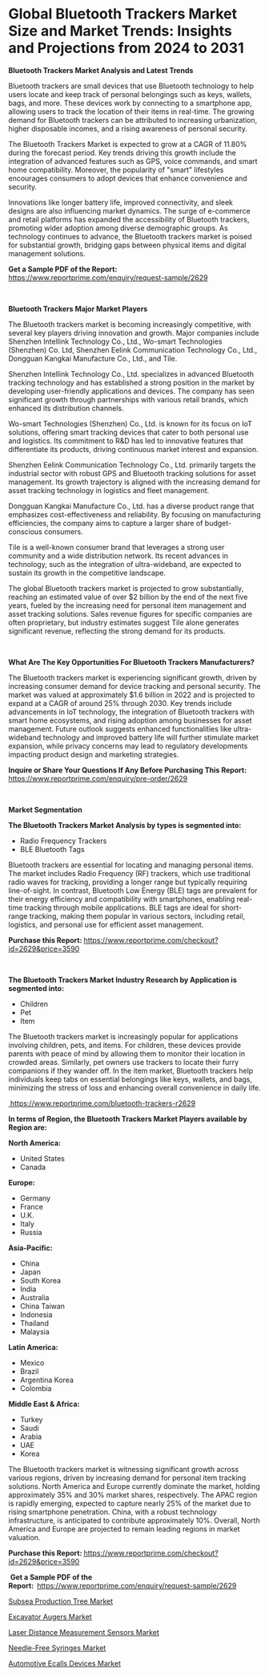<p><h1>Global Bluetooth Trackers Market Size and Market Trends: Insights and Projections from 2024 to 2031</h1></p><p><strong>Bluetooth Trackers Market Analysis and Latest Trends</strong></p>
<p><p>Bluetooth trackers are small devices that use Bluetooth technology to help users locate and keep track of personal belongings such as keys, wallets, bags, and more. These devices work by connecting to a smartphone app, allowing users to track the location of their items in real-time. The growing demand for Bluetooth trackers can be attributed to increasing urbanization, higher disposable incomes, and a rising awareness of personal security.</p><p>The Bluetooth Trackers Market is expected to grow at a CAGR of 11.80% during the forecast period. Key trends driving this growth include the integration of advanced features such as GPS, voice commands, and smart home compatibility. Moreover, the popularity of "smart" lifestyles encourages consumers to adopt devices that enhance convenience and security.</p><p>Innovations like longer battery life, improved connectivity, and sleek designs are also influencing market dynamics. The surge of e-commerce and retail platforms has expanded the accessibility of Bluetooth trackers, promoting wider adoption among diverse demographic groups. As technology continues to advance, the Bluetooth trackers market is poised for substantial growth, bridging gaps between physical items and digital management solutions.</p></p>
<p><strong>Get a Sample PDF of the Report:&nbsp;</strong> <a href="https://www.reportprime.com/enquiry/request-sample/2629">https://www.reportprime.com/enquiry/request-sample/2629</a></p>
<p>&nbsp;</p>
<p><strong>Bluetooth Trackers Major Market Players</strong></p>
<p><p>The Bluetooth trackers market is becoming increasingly competitive, with several key players driving innovation and growth. Major companies include Shenzhen Intellink Technology Co., Ltd., Wo-smart Technologies (Shenzhen) Co. Ltd, Shenzhen Eelink Communication Technology Co., Ltd., Dongguan Kangkai Manufacture Co., Ltd., and Tile.</p><p>Shenzhen Intellink Technology Co., Ltd. specializes in advanced Bluetooth tracking technology and has established a strong position in the market by developing user-friendly applications and devices. The company has seen significant growth through partnerships with various retail brands, which enhanced its distribution channels.</p><p>Wo-smart Technologies (Shenzhen) Co., Ltd. is known for its focus on IoT solutions, offering smart tracking devices that cater to both personal use and logistics. Its commitment to R&D has led to innovative features that differentiate its products, driving continuous market interest and expansion.</p><p>Shenzhen Eelink Communication Technology Co., Ltd. primarily targets the industrial sector with robust GPS and Bluetooth tracking solutions for asset management. Its growth trajectory is aligned with the increasing demand for asset tracking technology in logistics and fleet management.</p><p>Dongguan Kangkai Manufacture Co., Ltd. has a diverse product range that emphasizes cost-effectiveness and reliability. By focusing on manufacturing efficiencies, the company aims to capture a larger share of budget-conscious consumers.</p><p>Tile is a well-known consumer brand that leverages a strong user community and a wide distribution network. Its recent advances in technology, such as the integration of ultra-wideband, are expected to sustain its growth in the competitive landscape.</p><p>The global Bluetooth trackers market is projected to grow substantially, reaching an estimated value of over $2 billion by the end of the next five years, fueled by the increasing need for personal item management and asset tracking solutions. Sales revenue figures for specific companies are often proprietary, but industry estimates suggest Tile alone generates significant revenue, reflecting the strong demand for its products.</p></p>
<p>&nbsp;</p>
<p><strong>What Are The Key Opportunities For Bluetooth Trackers Manufacturers?</strong></p>
<p><p>The Bluetooth trackers market is experiencing significant growth, driven by increasing consumer demand for device tracking and personal security. The market was valued at approximately $1.6 billion in 2022 and is projected to expand at a CAGR of around 25% through 2030. Key trends include advancements in IoT technology, the integration of Bluetooth trackers with smart home ecosystems, and rising adoption among businesses for asset management. Future outlook suggests enhanced functionalities like ultra-wideband technology and improved battery life will further stimulate market expansion, while privacy concerns may lead to regulatory developments impacting product design and marketing strategies.</p></p>
<p><strong>Inquire or Share Your Questions If Any Before Purchasing This Report:</strong> <a href="https://www.reportprime.com/enquiry/pre-order/2629">https://www.reportprime.com/enquiry/pre-order/2629</a></p>
<p>&nbsp;</p>
<p><strong>Market Segmentation</strong></p>
<p><strong>The Bluetooth Trackers Market Analysis by types is segmented into:</strong></p>
<p><ul><li>Radio Frequency Trackers</li><li>BLE Bluetooth Tags</li></ul></p>
<p><p>Bluetooth trackers are essential for locating and managing personal items. The market includes Radio Frequency (RF) trackers, which use traditional radio waves for tracking, providing a longer range but typically requiring line-of-sight. In contrast, Bluetooth Low Energy (BLE) tags are prevalent for their energy efficiency and compatibility with smartphones, enabling real-time tracking through mobile applications. BLE tags are ideal for short-range tracking, making them popular in various sectors, including retail, logistics, and personal use for efficient asset management.</p></p>
<p><strong>Purchase this Report:&nbsp;</strong><a href="https://www.reportprime.com/checkout?id=2629&price=3590">https://www.reportprime.com/checkout?id=2629&price=3590</a></p>
<p>&nbsp;</p>
<p><strong>The Bluetooth Trackers Market Industry Research by Application is segmented into:</strong></p>
<p><ul><li>Children</li><li>Pet</li><li>Item</li></ul></p>
<p><p>The Bluetooth trackers market is increasingly popular for applications involving children, pets, and items. For children, these devices provide parents with peace of mind by allowing them to monitor their location in crowded areas. Similarly, pet owners use trackers to locate their furry companions if they wander off. In the item market, Bluetooth trackers help individuals keep tabs on essential belongings like keys, wallets, and bags, minimizing the stress of loss and enhancing overall convenience in daily life.</p></p>
<p><a href="https://www.reportprime.com/bluetooth-trackers-r2629">&nbsp;https://www.reportprime.com/bluetooth-trackers-r2629</a></p>
<p><strong>In terms of Region, the Bluetooth Trackers Market Players available by Region are:</strong></p>
<p>
    <p> <strong> North America: </strong>
        <ul>
            <li>United States</li>
            <li>Canada</li>
        </ul>
        </p> 
    <p> <strong> Europe: </strong>
        <ul>
            <li>Germany</li>
            <li>France</li>
            <li>U.K.</li>
            <li>Italy</li>
            <li>Russia</li>
        </ul>
        </p> 
    <p> <strong> Asia-Pacific: </strong>
        <ul>
            <li>China</li>
            <li>Japan</li>
            <li>South Korea</li>
            <li>India</li>
            <li>Australia</li>
            <li>China Taiwan</li>
            <li>Indonesia</li>
            <li>Thailand</li>
            <li>Malaysia</li>
        </ul>
        </p> 
    <p> <strong> Latin America: </strong>
        <ul>
            <li>Mexico</li>
            <li>Brazil</li>
            <li>Argentina Korea</li>
            <li>Colombia</li>
        </ul>
        </p> 
    <p> <strong> Middle East & Africa: </strong>
        <ul>
            <li>Turkey</li>
            <li>Saudi</li>
            <li>Arabia</li>
            <li>UAE</li>
            <li>Korea</li>
        </ul>
    </p>
    </p>
<p><p>The Bluetooth trackers market is witnessing significant growth across various regions, driven by increasing demand for personal item tracking solutions. North America and Europe currently dominate the market, holding approximately 35% and 30% market shares, respectively. The APAC region is rapidly emerging, expected to capture nearly 25% of the market due to rising smartphone penetration. China, with a robust technology infrastructure, is anticipated to contribute approximately 10%. Overall, North America and Europe are projected to remain leading regions in market valuation.</p></p>
<p><strong>Purchase this Report: </strong><a href="https://www.reportprime.com/checkout?id=2629&price=3590">https://www.reportprime.com/checkout?id=2629&price=3590</a></p>
<p>&nbsp;<strong>Get a Sample PDF of the Report:&nbsp;&nbsp;</strong><a href="https://www.reportprime.com/enquiry/request-sample/2629">https://www.reportprime.com/enquiry/request-sample/2629</a></p>
<p><strong></strong></p>
<p><p><a href="https://www.linkedin.com/pulse/subsea-production-tree-market-report-product-type-vertical-iwbjf?trackingId=npv6tUOQS42YtATc8nhn9g%3D%3D">Subsea Production Tree Market</a></p><p><a href="https://www.linkedin.com/pulse/global-excavator-augers-market-status-2024-2031-forecast-ajmvf?trackingId=Bfzbb7jLTV2CYz%2F1sWuA5A%3D%3D">Excavator Augers Market</a></p><p><a href="https://github.com/SamiaChowdhury801/Market-Research-Report-List-1/blob/main/laser-distance-measurement-sensors-market.md">Laser Distance Measurement Sensors Market</a></p><p><a href="https://issuu.com/reportprime-2/docs/needle-free-syringes-market-size-20_9943516b988352">Needle-Free Syringes Market</a></p><p><a href="https://issuu.com/reportprime-2/docs/automotive-ecalls-devices-market-si_9c762f9e418ba7">Automotive Ecalls Devices Market</a></p></p>